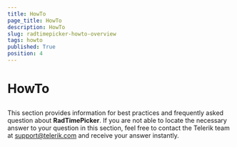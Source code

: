 ```yaml
---
title: HowTo
page_title: HowTo
description: HowTo
slug: radtimepicker-howto-overview
tags: howto
published: True
position: 4
---
```


# HowTo



## 

This section provides information for best practices and frequently asked question about __RadTimePicker__. If you are not able to locate the necessary answer to your question in this section, feel free to contact the Telerik team at [support@telerik.com](mailtsupport@telerik.com) and receive your answer instantly.


